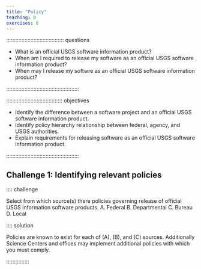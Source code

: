 ```yaml
---
title: "Policy"
teaching: 0
exercises: 0
---
```


:::::::::::::::::::::::::::::::::::::: questions 

- What is an official USGS software information product?
- When am I required to release my software as an official USGS software information product?
- When may I release my softwre as an official USGS software information product?

::::::::::::::::::::::::::::::::::::::::::::::::

::::::::::::::::::::::::::::::::::::: objectives

- Identify the difference between a software project and an official USGS software information product.
- Identify policy hierarchy relationship between federal, agency, and USGS authorities.
- Explain requirements for releasing software as an official USGS software information product.

::::::::::::::::::::::::::::::::::::::::::::::::

## Challenge 1: Identifying relevant policies

:::: challenge

Select from which source(s) there policies governing release of official USGS information software products.
A. Federal
B. Departmental
C. Bureau
D. Local

:::: solution

Policies are known to exist for each of (A), (B), and (C) sources.
Additionally Science Centers and offices may implement additional policies with which you must comply.

:::::::::::::::
